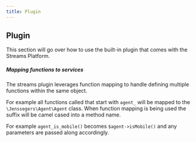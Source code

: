 ```yaml
---
title: Plugin
---
```


## Plugin

This section will go over how to use the built-in plugin that comes with the Streams Platform.

##### Mapping functions to services

The streams plugin leverages function mapping to handle defining multiple functions within the same object.

For example all functions called that start with `agent_` will be mapped to the `\Jenssegers\Agent\Agent` class. When function mapping is being used the suffix will be camel cased into a method name.

For example `agent_is_mobile()` becomes `$agent->isMobile()` and any parameters are passed along accordingly.
